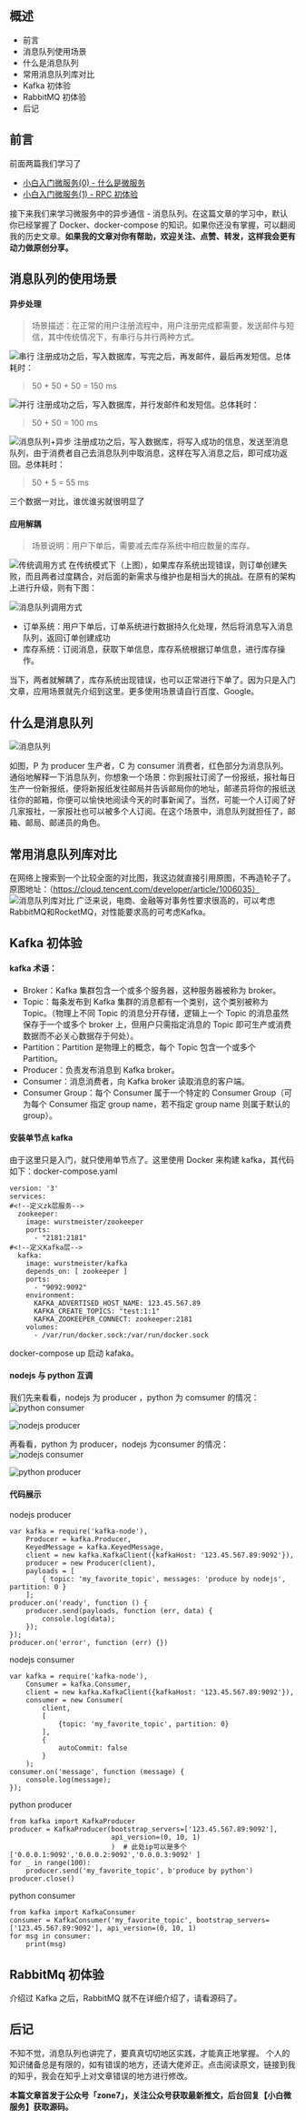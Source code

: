 ## 概述
- 前言
- 消息队列使用场景
- 什么是消息队列
- 常用消息队列库对比
- Kafka 初体验
- RabbitMQ 初体验
- 后记
## 前言
前面两篇我们学习了
- [小白入门微服务(0) - 什么是微服务]()
- [小白入门微服务(1) - RPC 初体验]()

接下来我们来学习微服务中的异步通信 - 消息队列。在这篇文章的学习中，默认你已经掌握了 Docker、docker-compose 的知识。如果你还没有掌握，可以翻阅我的历史文章。**如果我的文章对你有帮助，欢迎关注、点赞、转发，这样我会更有动力做原创分享。**
## 消息队列的使用场景
#### 异步处理
> 场景描述：在正常的用户注册流程中，用户注册完成都需要，发送邮件与短信，其中传统情况下，有串行与并行两种方式。


![串行](https://upload-images.jianshu.io/upload_images/2470773-6d5d75809b6f064d.png?imageMogr2/auto-orient/strip%7CimageView2/2/w/1240)
注册成功之后，写入数据库，写完之后，再发邮件，最后再发短信。总体耗时：
> 50 + 50 + 50 = 150 ms

![并行](https://upload-images.jianshu.io/upload_images/2470773-7bde0fc9c097a81e.png?imageMogr2/auto-orient/strip%7CimageView2/2/w/1240)
注册成功之后，写入数据库，并行发邮件和发短信。总体耗时：
> 50 + 50 = 100 ms

![消息队列+异步](https://upload-images.jianshu.io/upload_images/2470773-3b252dfa495d1dde.png?imageMogr2/auto-orient/strip%7CimageView2/2/w/1240)
注册成功之后，写入数据库，将写入成功的信息，发送至消息队列，由于消费者自己去消息队列中取消息，这样在写入消息之后，即可成功返回。总体耗时：
> 50 + 5 = 55 ms

三个数据一对比，谁优谁劣就很明显了
#### 应用解耦
> 场景说明：用户下单后，需要减去库存系统中相应数量的库存。

![传统调用方式](https://upload-images.jianshu.io/upload_images/2470773-e6bf2b8a2310700a.png?imageMogr2/auto-orient/strip%7CimageView2/2/w/1240)
在传统模式下（上图），如果库存系统出现错误，则订单创建失败，而且两者过度耦合，对后面的新需求与维护也是相当大的挑战。在原有的架构上进行升级，则有下图：

![消息队列调用方式](https://upload-images.jianshu.io/upload_images/2470773-e18356272ab13ef1.png?imageMogr2/auto-orient/strip%7CimageView2/2/w/1240)
- 订单系统：用户下单后，订单系统进行数据持久化处理，然后将消息写入消息队列，返回订单创建成功
- 库存系统：订阅消息，获取下单信息，库存系统根据订单信息，进行库存操作。

当下，两者就解耦了，库存系统出现错误，也可以正常进行下单了。因为只是入门文章，应用场景就先介绍到这里。更多使用场景请自行百度、Google。

## 什么是消息队列

![消息队列](https://upload-images.jianshu.io/upload_images/2470773-8fded42682e91fe4.png?imageMogr2/auto-orient/strip%7CimageView2/2/w/1240)

如图，P 为 producer 生产者，C 为 consumer 消费者，红色部分为消息队列。通俗地解释一下消息队列，你想象一个场景：你到报社订阅了一份报纸，报社每日生产一份新报纸，便将新报纸发往邮局并告诉邮局你的地址，邮递员将你的报纸送往你的邮箱，你便可以愉快地阅读今天的时事新闻了。当然，可能一个人订阅了好几家报社，一家报社也可以被多个人订阅。在这个场景中，消息队列就担任了，邮箱、邮局、邮递员的角色。
## 常用消息队列库对比
在网络上搜索到一个比较全面的对比图，我这边就直接引用原图，不再造轮子了。原图地址：（https://cloud.tencent.com/developer/article/1006035）
![消息队列库对比](https://upload-images.jianshu.io/upload_images/2470773-76a3d5d9d72bbddc.png?imageMogr2/auto-orient/strip%7CimageView2/2/w/1240)
广泛来说，电商、金融等对事务性要求很高的，可以考虑RabbitMQ和RocketMQ，对性能要求高的可考虑Kafka。
## Kafka 初体验
#### kafka 术语：

- Broker：Kafka 集群包含一个或多个服务器，这种服务器被称为 broker。
- Topic：每条发布到 Kafka 集群的消息都有一个类别，这个类别被称为 Topic。（物理上不同 Topic 的消息分开存储，逻辑上一个 Topic 的消息虽然保存于一个或多个 broker 上，但用户只需指定消息的 Topic 即可生产或消费数据而不必关心数据存于何处）。
- Partition：Partition 是物理上的概念，每个 Topic 包含一个或多个 Partition。
- Producer：负责发布消息到 Kafka broker。
- Consumer：消息消费者，向 Kafka broker 读取消息的客户端。
- Consumer Group：每个 Consumer 属于一个特定的 Consumer Group（可为每个 Consumer 指定 group name，若不指定 group name 则属于默认的 group）。
#### 安装单节点 kafka
由于这里只是入门，就只使用单节点了。这里使用 Docker 来构建 kafka，其代码如下：docker-compose.yaml
```
version: '3'
services:
#<!--定义zk层服务-->
  zookeeper:
    image: wurstmeister/zookeeper
    ports:
      - "2181:2181"
#<!--定义Kafka层-->
  kafka:
    image: wurstmeister/kafka
    depends_on: [ zookeeper ]
    ports:
      - "9092:9092"
    environment:
      KAFKA_ADVERTISED_HOST_NAME: 123.45.567.89
      KAFKA_CREATE_TOPICS: "test:1:1"
      KAFKA_ZOOKEEPER_CONNECT: zookeeper:2181
    volumes:
      - /var/run/docker.sock:/var/run/docker.sock
```
docker-compose up 启动 kafaka。
#### nodejs 与 python 互调
我们先来看看，nodejs 为 producer ，python 为 comsumer 的情况：
![python consumer](https://upload-images.jianshu.io/upload_images/2470773-4df89889fe6ca3ca.png?imageMogr2/auto-orient/strip%7CimageView2/2/w/1240)

![nodejs producer](https://upload-images.jianshu.io/upload_images/2470773-0394d19208df4e82.png?imageMogr2/auto-orient/strip%7CimageView2/2/w/1240)

再看看，python 为 producer，nodejs 为consumer 的情况：
![nodejs consumer](https://upload-images.jianshu.io/upload_images/2470773-6ba9629167aab524.png?imageMogr2/auto-orient/strip%7CimageView2/2/w/1240)

![python producer](https://upload-images.jianshu.io/upload_images/2470773-e3d7078596469a91.png?imageMogr2/auto-orient/strip%7CimageView2/2/w/1240)


#### 代码展示
nodejs producer
```
var kafka = require('kafka-node'),
    Producer = kafka.Producer,
    KeyedMessage = kafka.KeyedMessage,
    client = new kafka.KafkaClient({kafkaHost: '123.45.567.89:9092'}),
    producer = new Producer(client),
    payloads = [
        { topic: 'my_favorite_topic', messages: 'produce by nodejs', partition: 0 }
    ];
producer.on('ready', function () {
    producer.send(payloads, function (err, data) {
        console.log(data);
    });
});
producer.on('error', function (err) {})
```
nodejs consumer
```
var kafka = require('kafka-node'),
    Consumer = kafka.Consumer,
    client = new kafka.KafkaClient({kafkaHost: '123.45.567.89:9092'}),
    consumer = new Consumer(
        client,
        [
            {topic: 'my_favorite_topic', partition: 0}
        ],
        {
            autoCommit: false
        }
    );
consumer.on('message', function (message) {
    console.log(message);
});
```
python producer
```
from kafka import KafkaProducer
producer = KafkaProducer(bootstrap_servers=['123.45.567.89:9092'],
                         api_version=(0, 10, 1)
                         )  # 此处ip可以是多个['0.0.0.1:9092','0.0.0.2:9092','0.0.0.3:9092' ]
for _ in range(100):
    producer.send('my_favorite_topic', b'produce by python')
producer.close()
```
python consumer
```
from kafka import KafkaConsumer
consumer = KafkaConsumer('my_favorite_topic', bootstrap_servers=['123.45.567.89:9092'], api_version=(0, 10, 1)
for msg in consumer:
    print(msg)
```

## RabbitMq 初体验
介绍过 Kafka 之后，RabbitMQ 就不在详细介绍了，请看源码了。
## 后记
不知不觉，消息队列也讲完了，要真真切切地区实践，才能真正地掌握。
个人的知识储备总是有限的，如有错误的地方，还请大佬斧正。点击阅读原文，链接到我的知乎，我会在知乎上对文章错误的地方进行修改。







**本篇文章首发于公众号「zone7」，关注公众号获取最新推文，后台回复【小白微服务】获取源码。**